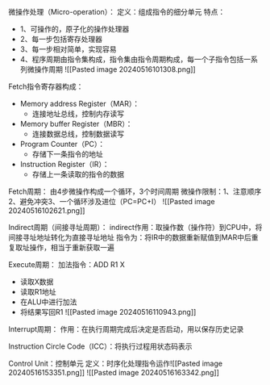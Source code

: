 微操作处理（Micro-operation）：
定义：组成指令的细分单元
特点：
- 1、可操作的，原子化的操作处理器
- 2、每一步包括寄存处理器
- 3、每一步相对简单，实现容易
- 4、程序周期由指令集构成，指令集由指令周期构成，每一个子指令包括一系列微操作周期
![[Pasted image 20240516101308.png]]

Fetch指令寄存器构成：
- Memory address Register（MAR）：
	- 连接地址总线，控制内存读写
- Memory buffer Register（MBR）：
	- 连接数据总线，控制数据读写
- Program Counter（PC）：
	- 存储下一条指令的地址
- Instruction Register（IR）：
	- 存储上一条读取的指令的数据

Fetch周期：
由4步微操作构成一个循环，3个时间周期
微操作限制：1、注意顺序2、避免冲突3、一个循环涉及进位（PC=PC+I）
![[Pasted image 20240516102621.png]]

Indirect周期（间接寻址周期）：
indirect作用：取操作数（操作符）到CPU中，将间接寻址地址转化为直接寻址地址
指令为：将IR中的数据重新赋值到MAR中后重复取址操作，相当于重新获取一遍

Execute周期：
加法指令：ADD R1 X
- 读取X数据
- 读取R1地址
- 在ALU中进行加法
- 将结果写回R1
![[Pasted image 20240516110943.png]]

Interrupt周期：
作用：在执行周期完成后决定是否启动，用以保存历史记录

Instruction Circle Code（ICC）：将执行过程用状态码表示

Control Unit：控制单元
定义：时序化处理指令运作![[Pasted image 20240516153351.png]]
![[Pasted image 20240516163342.png]]
